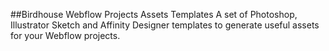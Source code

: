 ##Birdhouse Webflow Projects Assets Templates
A set of Photoshop, Illustrator Sketch and Affinity Designer templates to generate useful assets for your Webflow projects.
